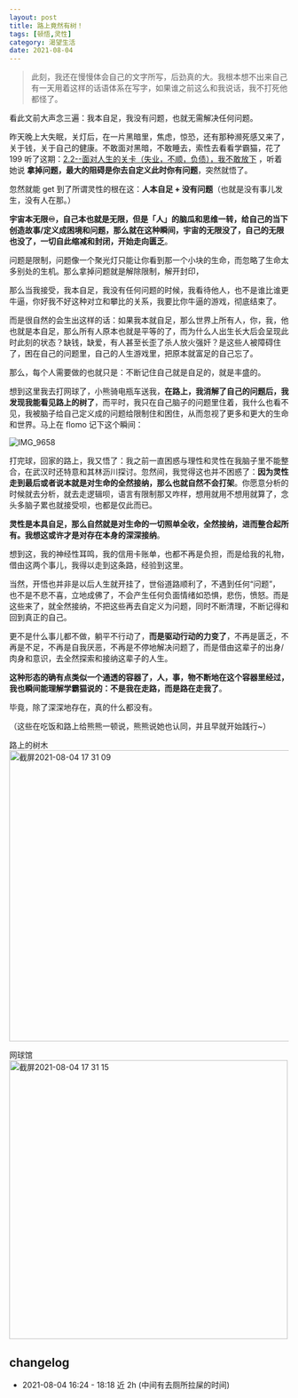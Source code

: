 ```yaml
---
layout: post
title: 路上竟然有树！
tags: [顿悟,灵性]
category: 渴望生活
date: 2021-08-04
---
```


> 此刻，我还在慢慢体会自己的文字所写，后劲真的大。我根本想不出来自己有一天用着这样的话语体系在写字，如果谁之前这么和我说话，我不打死他都怪了。

看此文前大声念三遍：我本自足，我没有问题，也就无需解决任何问题。

昨天晚上大失眠，关灯后，在一片黑暗里，焦虑，惊恐，还有那种濒死感又来了，关于钱，关于自己的健康。不敢面对黑暗，不敢睡去，索性去看看学霸猫，花了 199 听了这期：[2.2--面对人生的关卡（失业，不顺，负债），我不敢放下](https://apphvbqjttt4476.h5.xiaoeknow.com/v1/goods/goods_detail/a_5ee5b91690e48_BggiGr9i?type=2) ，听着她说 **拿掉问题，最大的阻碍是你去自定义此时你有问题**，突然就悟了。

忽然就能 get 到了所谓灵性的根在这：**人本自足 + 没有问题**（也就是没有事儿发生，没有人在那。）

**宇宙本无限♾️，自己本也就是无限，但是「人」的脑瓜和思维一转，给自己的当下创造故事/定义成困境和问题，那么就在这种瞬间，宇宙的无限没了，自己的无限也没了，一切自此缩减和封闭，开始走向匮乏**。

问题是限制，问题像一个聚光灯只能让你看到那一个小块的生命，而忽略了生命太多别处的生机。那么拿掉问题就是解除限制，解开封印，

那么当我接受，我本自足，我没有任何问题的时候，我看待他人，也不是谁比谁更牛逼，你好我不好这种对立和攀比的关系，我要比你牛逼的游戏，彻底结束了。

而是很自然的会生出这样的话：如果我本就自足，那么世界上所有人，你，我，他也就是本自足，那么所有人原本也就是平等的了，而为什么人出生长大后会呈现此时此刻的状态？缺钱，缺爱，有人甚至长歪了杀人放火强奸？是这些人被障碍住了，困在自己的问题里，自己的人生游戏里，把原本就富足的自己忘了。

那么，每个人需要做的也就只是：不断记住自己就是自足的，就是丰盛的。


想到这里我去打网球了，小熊骑电瓶车送我，**在路上，我消解了自己的问题后，我发现我能看见路上的树了**，而平时，我只在自己脑子的问题里住着，我什么也看不见，我被脑子给自己定义成的问题给限制住和困住，从而忽视了更多和更大的生命和世界。马上在 flomo 记下这个瞬间：

![IMG_9658](https://user-images.githubusercontent.com/20737239/128159148-dfeb6001-1abd-4f22-8116-00f2ae54cf25.JPG)

打完球，回家的路上，我又悟了：我之前一直困惑与理性和灵性在我脑子里不能整合，在武汉时还特意和其林沥川探讨。忽然间，我觉得这也并不困惑了：**因为灵性走到最后或者说本就是对生命的全然接纳，那么也就自然不会打架**。你愿意分析的时候就去分析，就去走逻辑呗，语言有限制那又咋样，想用就用不想用就算了，念头多脑子累也就接受呗，也都是仅此而已。

**灵性是本具自足，那么自然就是对生命的一切照单全收，全然接纳，进而整合起所有。我想这或许才是对存在本身的深深接纳**。

想到这，我的神经性耳鸣，我的信用卡账单，也都不再是负担，而是给我的礼物，借由这两个事儿，我得以走到这条路，经验到这里。

当然，开悟也并非是以后人生就开挂了，世俗道路顺利了，不遇到任何“问题”，
也不是不悲不喜，立地成佛了，不会产生任何负面情绪如恐惧，悲伤，愤怒。而是这些来了，就全然接纳，不把这些再去自定义为问题，同时不断清理，不断记得和回到真正的自己。

更不是什么事儿都不做，躺平不行动了，**而是驱动行动的力变了**，不再是匮乏，不再是不足，不再是自我厌恶，不再是不停地解决问题了，而是借由这辈子的出身/肉身和意识，去全然探索和接纳这辈子的人生。

**这种形态的确有点类似一个通透的容器了，人，事，物不断地在这个容器里经过，我也瞬间能理解学霸猫说的：不是我在走路，而是路在走我了**。

毕竟，除了深深地存在，真的什么都没有。

（这些在吃饭和路上给熊熊一顿说，熊熊说她也认同，并且早就开始践行~）


路上的树木
<img width="524" alt="截屏2021-08-04 17 31 09" src="https://user-images.githubusercontent.com/20737239/128158915-7795ed14-3e28-4dba-90d1-5d0c3c37535f.png">

网球馆
<img width="502" alt="截屏2021-08-04 17 31 15" src="https://user-images.githubusercontent.com/20737239/128158951-925f5beb-4db6-4d14-957c-f9aebf400a65.png">

## changelog
- 2021-08-04 16:24 - 18:18 近 2h (中间有去厕所拉屎的时间)